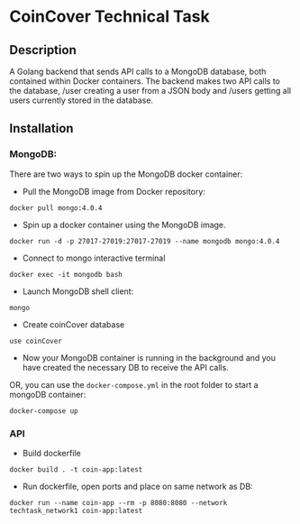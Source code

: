 # CoinCover Technical Task

## Description
A Golang backend that sends API calls to a MongoDB database, both contained within Docker containers. The backend makes two API calls to the database, /user creating a user from a JSON body and /users getting all users currently stored in the database.

## Installation

### MongoDB:

There are two ways to spin up the MongoDB docker container:

- Pull the MongoDB image from Docker repository:

`docker pull mongo:4.0.4`

- Spin up a docker container using the MongoDB image. 

`docker run -d -p 27017-27019:27017-27019 --name mongodb mongo:4.0.4`

- Connect to mongo interactive terminal

`docker exec -it mongodb bash`

- Launch MongoDB shell client:

`mongo`

- Create coinCover database

`use coinCover`

- Now your MongoDB container is running in the background and you have created the necessary DB to receive the API calls.

OR, you can use the `docker-compose.yml` in the root folder to start a mongoDB container:

`docker-compose up`

### API

- Build dockerfile

`docker build . -t coin-app:latest`

- Run dockerfile, open ports and place on same network as DB:

`docker run --name coin-app --rm -p 8080:8080 --network techtask_network1 coin-app:latest`



